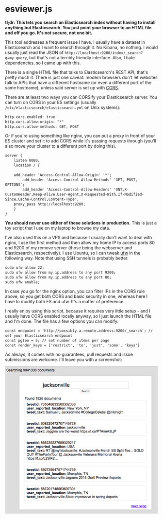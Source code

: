 # esviewer.js

**tl;dr: This lets you search an Elasticsearch index without having to install anything but Elasticsearch. You just point your browser to an HTML file and off you go. It's not secure, not one bit.**

This tool addresses a frequent issue I have. I usually have a dataset in Elasticsearch and I want to search through it. No Kibana, no nothing. I would usually just read the JSON of `http://localhost:9200/index/_search?q=my_query`, but that's not a terribly friendly interface. Also, I hate dependencies, so I came up with this.

There is a single HTML file that talks to Elasticsearch's REST API, that's pretty much it. There is just one caveat: modern browsers don't let websites talk to APIs that have a different hostname (or even a different port of the same hostname), unless said server is set up with [CORS](https://developer.mozilla.org/en-US/docs/Web/HTTP/CORS).

There are at least two ways you can CORSify your Elasticsearch server. You can turn on CORS in your ES settings (usually `/etc/elasticsearch/elasticsearch.yml` on Unix systems):

```
http.cors.enabled: true
http.cors.allow-origin: "*"
http.cors.allow-methods: GET, POST
```

Or if you're using something like nginx, you can put a proxy in front of your ES cluster and set it to add CORS while it's passing requests through (you'll also move your cluster to a different port by doing this).

```
server {
    listen 8080;
    location / {

    add_header 'Access-Control-Allow-Origin' '*';
        add_header 'Access-Control-Allow-Methods' 'GET, POST, OPTIONS';
        add_header 'Access-Control-Allow-Headers' 'DNT,X-CustomHeader,Keep-Alive,User-Agent,X-Requested-With,If-Modified-Since,Cache-Control,Content-Type';
    proxy_pass http://localhost:9200;
    }
}
```

**You should never use either of these solutions in production.** This is just a toy script that I use on my laptop to browse my data.

I've also used this on a VPS and because I usually don't want to deal with nginx, I use the first method and then allow my home IP to access ports 80 and 9200 of my remove server (those being the webserver and Elasticsearch, respectively). I use Ubuntu, so I can tweak [ufw](https://en.wikipedia.org/wiki/Uncomplicated_Firewall) in the following way. Note that using SSH tunnels is probably better.

```
sudo ufw allow 22;
sudo ufw allow from my.ip.address to any port 9200;
sudo ufw allow from my.ip.address to any port 80;
sudo ufw enable;
```

In case you go for the nginx option, you can filter IPs in the CORS rule above, so you get both CORS and basic security in one, whereas here I have to modify both ES and ufw. It's a matter of preference.

I really enjoy using this script, because it requires very little setup - and I usually have CORS enabled locally anyway, so I just launch the HTML file and I'm done. The file has a few options you can modify.

```
const endpoint = 'http://possibly.a.remote.address:9200/_search'; // set your Elasticsearch endpoint
const pglen = 5; // set number of items per page
const render_keys = ['restrict', 'to', 'just', 'some', 'keys']
```

As always, it comes with no guarantees, pull requests and issue submissions are welcome. I'll leave you with a screenshot:

![screenshot](https://raw.githubusercontent.com/kokes/esviewer.js/master/screenshot.png)
